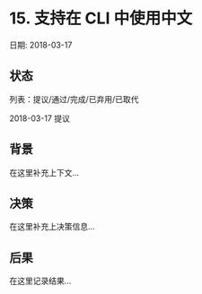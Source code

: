 # 15. 支持在 CLI 中使用中文

日期: 2018-03-17

## 状态

列表：提议/通过/完成/已弃用/已取代

2018-03-17 提议

## 背景

在这里补充上下文...

## 决策

在这里补充上决策信息...

## 后果

在这里记录结果...
